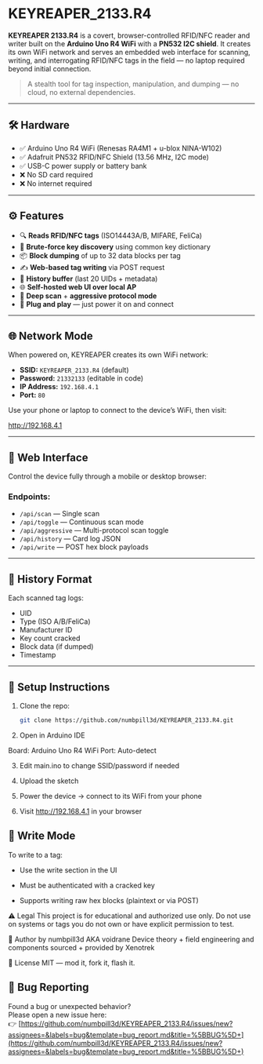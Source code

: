 # KEYREAPER_2133.R4

**KEYREAPER 2133.R4** is a covert, browser-controlled RFID/NFC reader and writer built on the **Arduino Uno R4 WiFi** with a **PN532 I2C shield**. It creates its own WiFi network and serves an embedded web interface for scanning, writing, and interrogating RFID/NFC tags in the field — no laptop required beyond initial connection.

> A stealth tool for tag inspection, manipulation, and dumping — no cloud, no external dependencies.

---

## 🛠 Hardware

- ✅ Arduino Uno R4 WiFi (Renesas RA4M1 + u-blox NINA-W102)
- ✅ Adafruit PN532 RFID/NFC Shield (13.56 MHz, I2C mode)
- ✅ USB-C power supply or battery bank
- ❌ No SD card required
- ❌ No internet required

---

## ⚙️ Features

- 🔍 **Reads RFID/NFC tags** (ISO14443A/B, MIFARE, FeliCa)
- 🔑 **Brute-force key discovery** using common key dictionary
- 📦 **Block dumping** of up to 32 data blocks per tag
- ✍️ **Web-based tag writing** via POST request
- 🧠 **History buffer** (last 20 UIDs + metadata)
- 🌐 **Self-hosted web UI over local AP**
- 🧪 **Deep scan** + **aggressive protocol mode**
- 🔌 **Plug and play** — just power it on and connect

---

## 🌐 Network Mode

When powered on, KEYREAPER creates its own WiFi network:

- **SSID:** `KEYREAPER_2133.R4` (default)
- **Password:** `21332133` (editable in code)
- **IP Address:** `192.168.4.1`
- **Port:** `80`

Use your phone or laptop to connect to the device’s WiFi, then visit:

http://192.168.4.1


---

## 📱 Web Interface

Control the device fully through a mobile or desktop browser:

### Endpoints:
- `/api/scan` — Single scan
- `/api/toggle` — Continuous scan mode
- `/api/aggressive` — Multi-protocol scan toggle
- `/api/history` — Card log JSON
- `/api/write` — POST hex block payloads

---

## 🧾 History Format

Each scanned tag logs:
- UID
- Type (ISO A/B/FeliCa)
- Manufacturer ID
- Key count cracked
- Block data (if dumped)
- Timestamp

---

## 🚀 Setup Instructions

1. Clone the repo:
   ```bash
   git clone https://github.com/numbpill3d/KEYREAPER_2133.R4.git


2. Open in Arduino IDE

Board: Arduino Uno R4 WiFi
Port: Auto-detect

3. Edit main.ino to change SSID/password if needed

4. Upload the sketch

5. Power the device → connect to its WiFi from your phone

6. Visit http://192.168.4.1 in your browser

## 🔐 Write Mode

To write to a tag:

- Use the write section in the UI

- Must be authenticated with a cracked key

- Supports writing raw hex blocks (plaintext or via POST)

⚠️ Legal
This project is for educational and authorized use only.
Do not use on systems or tags you do not own or have explicit permission to test.

🧠 Author
by numbpill3d AKA voidrane
Device theory + field engineering and components sourced + provided by Xenotrek

📃 License
MIT — mod it, fork it, flash it.

## 🐞 Bug Reporting

Found a bug or unexpected behavior?  
Please open a new issue here:  
👉 [https://github.com/numbpill3d/KEYREAPER_2133.R4/issues/new?assignees=&labels=bug&template=bug_report.md&title=%5BBUG%5D+](https://github.com/numbpill3d/KEYREAPER_2133.R4/issues/new?assignees=&labels=bug&template=bug_report.md&title=%5BBUG%5D+)

